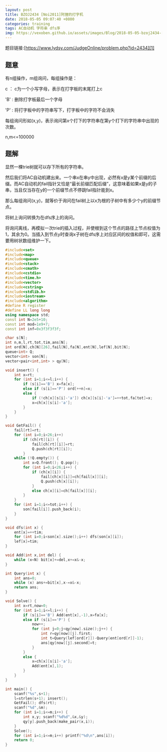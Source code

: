 ```yaml
---
layout: post
title: BZOJ2434 [Noi2011]阿狸的打字机
date: 2018-05-05 09:07:40 +0800
categories: training
tags: AC自动机 字符串 dfs序
img: https://vexoben.github.io/assets/images/Blog/2018-05-05-bzoj2434-[noi2011]阿狸的打字机.JPG
---
```


题目链接:[https://www.lydsy.com/JudgeOnline/problem.php?id=2434][1]

## **题意**

有n组操作，m组询问，每组操作是：

c ： c为一个小写字母，表示在打字板的末尾打上c

'B' : 删除打字板最后一个字母

'P' : 将打字板中的字符串写下，打字板中的字符不会消失

每组询问形如(x,y)，表示询问第x个打下的字符串在第y个打下的字符串中出现的次数。

n,m<=100000

## **题解**

显然一棵trie树就可以存下所有的字符串。

然后我们将AC自动机建出来。一个串x在串y中出现，必然有x是y某个前缀的后缀。而AC自动机的fail指针又恰是“最长前缀匹配后缀”，这意味着如果x是y的子串，当且仅当存在y的一个前缀节点不停跳fail指针能到x。

那么每组询问(x,y)，就等价于询问在fail树上以x为根的子树中有多少个y的前缀节点。

将树上询问转换为在dfs序上的询问。

将询问离线，再模拟一次trie的插入过程，并使根到这个节点的路径上节点权值为1，其余为0。当插入到节点y时查询x子树在dfs序上对应区间的权值和即可，这需要用树状数组维护一下。

```cpp
#include<set>
#include<map>
#include<queue>
#include<stack>
#include<cmath>
#include<cstdio>
#include<time.h>
#include<vector>
#include<cstring>
#include<stdlib.h>
#include<iostream>
#include<algorithm>
#define R register
#define LL long long
using namespace std;
const int N=2e5+10;
const int mod=1e9+7;
const int inf=0x3f3f3f3f;

char s[N];
int n,m,l,rt,tot,tim,ans[N];
int ord[N],ch[N][26],fail[N],fa[N],ent[N],lef[N],bit[N];
queue<int> Q;
vector<int> son[N];
vector<pair<int,int> > qy[N];

void insert() {
	int x=rt;
	for (int i=1;i<=l;i++) {
		if (s[i]=='B') x=fa[x];
		else if (s[i]=='P') ord[++n]=x;
		else {
			if (!ch[x][s[i]-'a']) ch[x][s[i]-'a']=++tot,fa[tot]=x;
			x=ch[x][s[i]-'a'];
		}
	}
}

void GetFail() {
	fail[rt]=rt;
	for (int i=0;i<26;i++) 
		if (ch[rt][i]) {
			fail[ch[rt][i]]=rt;
			Q.push(ch[rt][i]);
		}
	while (!Q.empty()) {
		int x=Q.front(); Q.pop();
		for (int i=0;i<26;i++) {
			if (ch[x][i]) {
				fail[ch[x][i]]=ch[fail[x]][i];
				Q.push(ch[x][i]);
			}
			else ch[x][i]=ch[fail[x]][i];
		}
	}
	for (int i=1;i<=tot;i++) {
		son[fail[i]].push_back(i);
	}
}

void dfs(int x) {
	ent[x]=++tim;
	for (int i=0;i<son[x].size();i++) dfs(son[x][i]);
	lef[x]=tim;
}

void Add(int x,int del) {
	while (x<N) bit[x]+=del,x+=x&-x;
}

int Query(int x) {
	int ans=0;
	while (x) ans+=bit[x],x-=x&-x;
	return ans;
}

void Solve() {
	int x=rt,now=0;
	for (int i=1;i<=l;i++) {
		if (s[i]=='B') Add(ent[x],-1),x=fa[x];
		else if (s[i]=='P') {
			now++;
			for (int j=0;j<qy[now].size();j++) {
				int r=qy[now][j].first;
				int t=Query(lef[ord[r]])-Query(ent[ord[r]]-1);
				ans[qy[now][j].second]=t;
			}
		}
		else {
			x=ch[x][s[i]-'a'];
			Add(ent[x],1);
		}
	}
}

int main() {
	scanf("%s",s+1);
	l=strlen(s+1); insert();
	GetFail(); dfs(rt);
	scanf("%d",&m);
	for (int i=1;i<=m;i++) {
		int x,y; scanf("%d%d",&x,&y);
		qy[y].push_back(make_pair(x,i));
	}
	Solve();
	for (int i=1;i<=m;i++) printf("%d\n",ans[i]);
	return 0;
}
```

[1]: https://www.lydsy.com/JudgeOnline/problem.php?id=2434